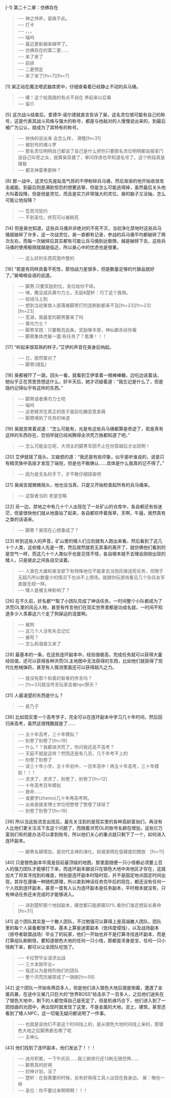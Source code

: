 
[-1] 第二十二章：仿佛存在
>--- 神之帅斧，留痕于此。<br>
>--- 打卡<br>
>--- ，，，<br>
>--- 喵呜<br>
>--- 最近更新越来越早了。<br>
>--- 仿佛存在的第二更……<br>
>--- 来了来了<br>
>--- 前排<br>
>--- 二更预定<br>
>--- 来了来了[fn=7][fn=7]<br>

[1] 昊正站在魔法塔武器库房中，仔细查看着已经静止不动的兵马俑。
>--- 嚯！这个给我跳的有点不自在  养起来以后看<br>
>--- 留爪<br>

[5] 这次战斗结束后，爱德华·诺尔德就直言告诉了昊，这名灵位很可能有自己的称号，这是代表其战斗风格与强大的称号，都是与他敌对的人慢慢说出来的，到最后被广为公认，就成为了其特有的称号。
>--- 快快的说出来 会怎么样， 滑稽[fn=31]<br>
>--- 被封号的魂斗罗<br>
>--- 那名灵位明明自己都说了自己是什么把你只要那名灵位明明都自报家门说自己叫苍之炎，就算昊耳聋了，审问俘虏也早知道名号了。这个桥段真是降智<br>
>--- 都天神雷拳那种？<br>

[8] 那一战中，这灵位先是趾高气昂的不停粉碎兵马俑，然后渐渐的他开始收敛攻击威能，到最后则是满脸惊恐的想要逃窜，但是怎么可能逃得掉，虽然最后关头他大叫着投降，但是他是灵位，而且是实力非常强大的灵位，昊的脑子又没抽，怎么可能让他投降？
>--- 签冥河契约<br>
>--- 不到圣位，终究可以被耗死<br>

[14] 但是昊也知道，这些兵马俑并非绝对的不死不灭，当初净化禁地时这些兵马俑就破碎了许多，这一次战灵位，昊一直都有记录，参战的兵马俑平均都破碎了两次左右，而每一次破碎后其实都有可能让兵马俑到达极限，越是破碎下去，这些兵马俑的使用极限就越是临近，所以昊心中的忧虑也是很重。
>--- 这么好的东西究竟咋整的<br>

[16] “若是有同样具备不死性，那怕战力差很多，但是数量足够的代替品就好了。”昊喃喃自语的说道。
>--- 脚男:只要奖励到位，圣位给你干碎。<br>
>--- 咦，撒豆成兵黄巾力士。天庭&楚轩：巧了这个我熟。<br>
>--- 给钱马上到<br>
>--- 想到当初某兽人部落被脚男打的连刷新都来不及[fn=23][fn=23][fn=23]<br>
>--- 芜湖，我最爱的脚男要来了吗<br>
>--- 黄巾力士？<br>
>--- 脚男军团：只要敢亮血条，奖励够丰厚，神仙都杀给你看<br>
>--- 脚男集体虎躯一震:有任务了？氪爆！！！<br>

[17] “听起来很耳熟的样子。”艾伊的声音在昊身后响起。
>--- 日，居然蒙对了<br>
>--- 脚男(错乱)<br>

[18] 昊都被吓了一跳，回头一看，就看到艾伊拿着一根棒棒糖，边吃边说着话，她似乎正在冥思苦想这什么，好半天后，她才迟疑着道：“我忘记是什么了，但是隐约记得似乎有这样的东西。”
>--- 脚男或者黄巾力士吧<br>
>--- 喵呜<br>
>--- 这老精灵在真正的孩子面前吃糖恶意卖萌<br>
>--- 脚男嗅到了任务的味道<br>

[19] 昊就苦笑着说道：“怎么可能有，光是有这些兵马俑都算是奇迹了，若是真有这样的东西存在，恐怕早就已经闹腾得全洪荒万族都知道了吧。”
>--- 怎么可能会忘呢，大领主的脚男军团不止在你穿越后才出现啊！<br>

[20] 艾伊就摇了摇头，又疑惑的道：“我还是有些印象，似乎是听谁说的，说是只有精灵族中高层才发现了端倪，但是也不敢确认……具体是什么我真的记不得了。”
>--- 因为是无名的手下，才不敢仔细探查吧<br>

[21] 昊闻言就微微摇头，他也没当真，只是又开始检查起所有的兵马俑来。
>--- 这智者当的 老是忽略<br>

[22] 另一边，禁地之中有几十个人出现在了一处矿山的仓库中，各自都还有些迷茫，但是很快他们就从地面站了起来，各自都欢呼着我草，天啊，牛逼，居然真有之类的话语来。
>--- 脚男？昊现在心想事成了？<br>

[23] 听到这些人的声音，矿山里的矮人们立刻就有人跑出来看，然后看到了这几十个人类，这些矮人先是一愣，然后居然就若无其事的离开了，就仿佛他们看到的是空气一样，而这几十个人类似乎也是见怪不怪，各自根本就不去理会刚刚出现的矮人，只是彼此之间各自交谈着。
>--- 人类在大雄和昊宝部下有特殊地位不能拿去当炮灰做送死任务，但限于无超凡所以数量少的情况下也派不上用场。就跟你玩游戏看见几个杂兵友军直接无视一样。<br>
>--- 矮人是被主神影响了？<br>

[26] 在不久前，好名都**取了小团队完成了神话任务，一时间整个小队都成为了洪荒OL里的风云人物，甚至有传言他们在现实世界里都是功成名就，一时间不知道多少人羡慕这六个走了狗屎运的混蛋啊。
>--- 被狗<br>
>--- 这几个人没有失去记忆<br>
>--- 被苟？<br>
>--- 怎么和谐兽又来了<br>

[28] 最基本的一条，在这些连环副本中，经验值极高，完成任务就可以获得大量经验值，还可以获得各种洪荒OL主地图中无法获得的东西，比如他们就获得了现代化枪械弹药，甚至有人猜测里面还可以获得超凡之力。
>--- 就没有那个和善的智者的传言吗？<br>
>--- [fn=33]就没传言玩家会被npc祭天？<br>

[31] 人最渴望的东西是什么？
>--- 是乃子<br>

[36] 比如现实里一个高考学子，完全可以在连环副本中学习几十年时间，然后回归来高考，虽然这很残酷就是了……
>--- 五十年高考，三十年模拟？<br>
>--- 别卷了别卷了[fn=19]<br>
>--- 什么？？我都进洪荒了，你问我还高不高考？<br>
>--- 天庭不就是这样？然而还是有几百，几千年考不上的<br>
>--- 别卷了别卷了<br>
>--- 读三十年小学，五十年初中，一百年高中！再五十年高考，三十年模拟！！！<br>
>--- 求求了，求求了，别卷了，别卷了[fn=12]<br>
>--- 十年高考百年模拟<br>
>--- 救命……<br>
>--- 谁要学(zhemo)几十年再高考啊。<br>
>--- 出来直接发博士学位吧憋卷了憋卷了球球了<br>
>--- 别卷了别卷了[fn=19]<br>

[38] 所以当这些流言出现后，最先关注到的是现实里的各种高龄富翁们，再没有人比他们更关注活下去这个问题了，而随着洪荒OL的账号名额在增加，这些亿万富翁们有的是办法可以拿到账号，所以他们关心的重点就只剩下了一个，如何进入连环副本。
>--- 腳男名額增加，是初代主神的演化，抑或吳明在低緯度的開放　[fn=11]<br>

[40] 只是银色副本毕竟是目前最顶级的地图，那里面随便一只小怪都必须要上百人的强力团队才能够打下来，而连环副本据说只在银色大地中央地区才存在，这就加大了将其寻找到的难度，特别是连环副本时隐时现，并不是固定地点固定时间出现，其存在遵循一种随机原理，所以直到神话任务完毕后的现在，都还没有任何一个人找到连环副本，甚至一度有人认为连环副本是任务副本，平时根本就没有，只有神话任务还未完成时才能够进入。
>--- 进到楚轩那个地狱副本，痛觉都只能屏蔽50%.看你们谁还想延长寿命[fn=31]<br>

[41] 这个团队其实是一个散人团队，不过勉强可以算得上是高端散人团队，团队里的每个人装备都很不错，基本上算是迷雾副本（低纬度侵蚀），以及战场副本（掠夺者联盟战场）毕业了的玩家，他们一开始也并不是打算寻找连环副本，而是打算组队刷刷怪，要知道银色大地的任何一只小怪，那都是浑身是宝，任何一只小怪刷下来，都可以让全团队吃饱了。
>--- 卡拉赞毕业请求出战<br>
>--- 三大本刚毕业~<br>
>--- 我还以为是杨烈他们的团队<br>
>--- 整个洪荒历被穿成了一锅粥[fn=58]<br>

[42] 这个团队一开始有两百多人，但是他们进入银色大地后很是倒霉，遭遇了金属风暴，在途中又被几只巨大的“世界BOSS”给击杀了一百多人，之后他们迷失在了银色大地中，剩下的人都觉得自己是死定了，但是机缘巧合下，他们进入到了一团扭曲的光团中，再出现时就发现了这里，不是金属的大地，泥土，建筑，甚至还看到了矮人NPC，这一切毫无疑问都说明了一件事。
>--- 也就是说他们不是这个时间线上的，是从银色大地时间线上来的，那银色大地之后脚男都去哪了呢<br>
>--- 主神么<br>

[43] 他们找到了连环副本，他们发达了！！！
>--- 进月积累，一下午灰灰……我三刷侠行还13刷无限恐怖……<br>
>--- 脚男真的好用<br>
>--- 封神计划，没了<br>
>--- 楚轩：在我需要的时候，总有好用得工具人出现在我身边。
昊：俺也一样<br>
>--- 圣位：你不要过来啊啊啊！！！<br>
